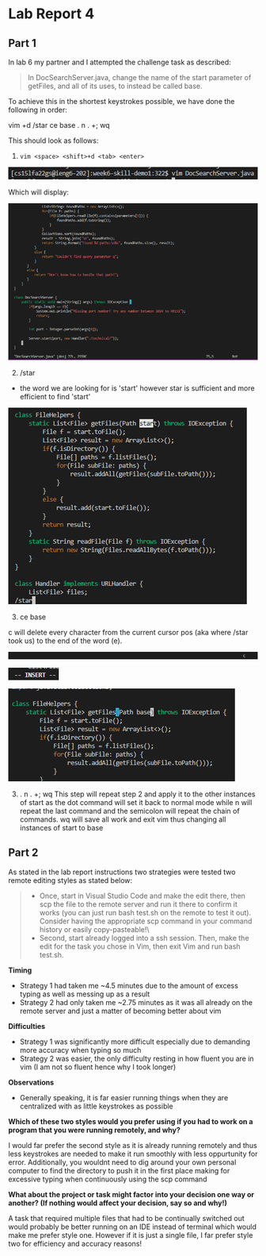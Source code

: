 # Lab Report 4

## Part 1
In lab 6 my partner and I attempted the challenge task as described:

>In DocSearchServer.java, change the name of the start parameter of getFiles, and all of its uses, to instead be called base.


To achieve this in the shortest keystrokes possible, we have done the following in order: 


vim <space> <shift>+d <tab> <enter> /star <enter> ce base <esc> . n . <shift>+; wq

  
  
This should look as follows: 
  
1) ```vim <space> <shift>+d <tab> <enter>```
  
  
![image](5.png)
  
  
Which will display:
  
  
![image](1.png)
  
  
2) /star <enter>
* the word we are looking for is 'start' however star is sufficient and more efficient to find 'start' 
  

![image](2.png)
  

3) ce base <esc>
  
 c will delete every character from the current cursor pos (aka where /star took us) to the end of the word (e). 
  
![image](6.png)

![image](3.png)
  
![image](4.png)

3) . n . <shift>+; wq
This step will repeat step 2 and apply it to the other instances of start
as the dot command will set it back to normal mode while n will repeat the last command and the semicolon will repeat the chain of commands.
wq will save all work and exit vim thus changing all instances of start to base 

## Part 2
As stated in the lab report instructions two strategies were tested two remote editing styles as stated below:
  
 >- Once, start in Visual Studio Code and make the edit there, then scp the file to the remote server and run it there to confirm it works (you can just run bash test.sh on the remote to test it out). Consider having the appropriate scp command in your command history or easily copy-pasteable!\
 >- Second, start already logged into a ssh session. Then, make the edit for the task you chose in Vim, then exit Vim and run bash test.sh.
  
  
 **Timing**
  - Strategy 1 had taken me ~4.5 minutes due to the amount of excess typing as well as messing up as a result
  - Strategy 2 had only taken me ~2.75 minutes as it was all already on the remote server and just a matter of becoming better about vim
  
  **Difficulties**
  - Strategy 1 was significantly more difficult especially due to demanding more accuracy when typing so much
  - Strategy 2 was easier, the only difficulty resting in how fluent you are in vim (I am not so fluent hence why I took longer)
  
  **Observations**
  - Generally speaking, it is far easier running things when they are centralized with as little keystrokes as possible
 
**Which of these two styles would you prefer using if you had to work on a program that you were running remotely, and why?**

  I would far prefer the second style as it is already running remotely and thus less keystrokes are needed to make it run smoothly with less oppurtunity for error. Additionally, you wouldnt need to dig around your own personal computer to find the directory to push it in the first place making for excessive typing when continuously using the scp command
  
**What about the project or task might factor into your decision one way or another? (If nothing would affect your decision, say so and why!)**

  A task that required multiple files that had to be continually switched out would probably be better running on an IDE instead of terminal which would make me prefer style one. However if it is just a single file, I far prefer style two for efficiency and accuracy reasons!

